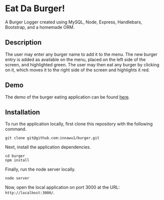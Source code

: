 # Eat Da Burger!
A Burger Logger created using MySQL, Node, Express, Handlebars, Bootstrap, and a homemade ORM.

## Description
The user may enter any burger name to add it to the menu. The new burger entry is added as available on the menu, placed on the left side of the screen, and highlighted green. The user may then eat any burger by clicking on it, which moves it to the right side of the screen and highlights it red.

## Demo

The demo of the burger eating application can be found [here](https://serene-eyrie-74190.herokuapp.com/).

## Installation

To run the application locally, first clone this repository with the following command.

	git clone git@github.com:innawu1/burger.git
	
Next, install the application dependencies.

	cd burger
	npm install
	
Finally, run the node server locally.

	node server
	
Now, open the local application on port 3000 at the URL: `http://localhost:3000/`.
